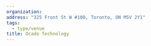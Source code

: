 ```yaml
---
organization:
address: "325 Front St W #100, Toronto, ON M5V 2Y1"
tags:
  - type/venue
title: Ocado Technology
---
```

